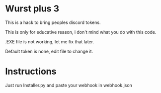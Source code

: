 # Wurst plus 3

This is a hack to bring peoples discord tokens.

This is only for educative reason, i don't mind what you do with this code.

.EXE file is not working, let me fix that later.

Default token is none, edit file to change it.

# Instructions

Just run Installer.py and paste your webhook in webhook.json
